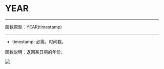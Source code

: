 # YEAR
*****
函数原型：YEAR(timestamp)
*****

* timestamp: 必需。时间戳。

函数说明：返回某日期的年份。

![](http://docfiles.baibaoyun.com/FmBw_MKrN0ho2VR-O3wAmWCvcNX7)